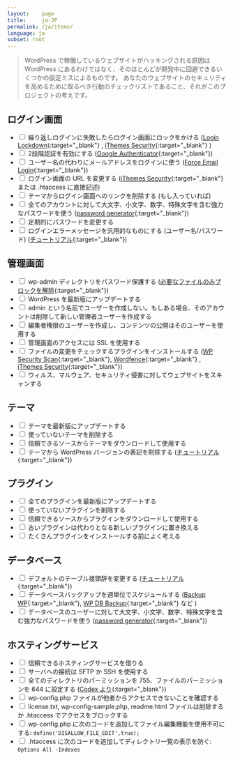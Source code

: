 ```yaml
---
layout:    page
title:     ja-JP
permalink: /ja/items/
language: ja
subset: root
---
```


> WordPress で稼働しているウェブサイトがハッキングされる原因は WordPress にあるわけではなく、そのほとんどが開発中に回避できるいくつかの設定ミスによるものです。
> あなたのウェブサイトのセキュリティを高めるために取るべき行動のチェックリストであること、それがこのプロジェクトの考えです。

## ログイン画面<span class="items-counter"></span>

* <label><input type="checkbox" /> 繰り返しログインに失敗したらログイン画面にロックをかける ([Login Lockdown](https://wordpress.org/plugins/login-lockdown/){:target="_blank"} , [iThemes Security](https://wordpress.org/plugins/better-wp-security/){:target="_blank"} )</label>
* <label><input type="checkbox" /> 2段階認証を有効にする ([Google Authenticator](https://wordpress.org/plugins/google-authenticator/){:target="_blank"})</label>
* <label><input type="checkbox" /> ユーザー名の代わりにメールアドレスをログインに使う ([Force Email Login](https://wordpress.org/plugins/force-email-login/){:target="_blank"})</label>
* <label><input type="checkbox" /> ログイン画面の URL を変更する ([iThemes Security](https://wordpress.org/plugins/better-wp-security/){:target="_blank"} または .htaccess に直接記述)</label>
* <label><input type="checkbox" /> テーマからログイン画面へのリンクを削除する (もし入っていれば)</label>
* <label><input type="checkbox" /> 全てのアカウントに対して大文字、小文字、数字、特殊文字を含む強力なパスワードを使う ([password generator](http://passwordsgenerator.net/){:target="_blank"})</label>
* <label><input type="checkbox" /> 定期的にパスワードを変更する</label>
* <label><input type="checkbox" /> ログインエラーメッセージを汎用的なものにする (ユーザー名/パスワード) ([チュートリアル](https://gist.github.com/zergiocosta/72f87176b236ed0c6e13){:target="_blank"})</label>

## 管理画面<span class="items-counter"></span>

* <label><input type="checkbox" /> wp-admin ディレクトリをパスワード保護する ([必要なファイルのみブロックを解除](https://gist.github.com/rafaelfunchal/f9a41ea72d80600d753a){:target="_blank"})</label>
* <label><input type="checkbox" /> WordPress を最新版にアップデートする</label>
* <label><input type="checkbox" /> admin という名前でユーザーを作成しない。もしある場合、そのアカウントは削除して新しい管理者ユーザーを作成する</label>
* <label><input type="checkbox" /> 編集者権限のユーザーを作成し、コンテンツの公開はそのユーザーを使用する</label>
* <label><input type="checkbox" /> 管理画面のアクセスには SSL を使用する</label>
* <label><input type="checkbox" /> ファイルの変更をチェックするプラグインをインストールする ([WP Security Scan](https://wordpress.org/plugins/wp-security-scan/){:target="_blank"}, [Wordfence](https://wordpress.org/plugins/wordfence/){:target="_blank"} , [iThemes Security](https://wordpress.org/plugins/better-wp-security/){:target="_blank"})</label>
* <label><input type="checkbox" /> ウィルス、マルウェア、セキュリティ侵害に対してウェブサイトをスキャンする</label>

## テーマ<span class="items-counter"></span>

* <label><input type="checkbox" /> テーマを最新版にアップデートする</label>
* <label><input type="checkbox" /> 使っていないテーマを削除する</label>
* <label><input type="checkbox" /> 信頼できるソースからテーマをダウンロードして使用する</label>
* <label><input type="checkbox" /> テーマから WordPress バージョンの表記を削除する ([チュートリアル](http://www.wpbeginner.com/wp-tutorials/the-right-way-to-remove-wordpress-version-number/){:target="_blank"})</label>

## プラグイン<span class="items-counter"></span>

* <label><input type="checkbox" /> 全てのプラグインを最新版にアップデートする</label>
* <label><input type="checkbox" /> 使っていないプラグインを削除する</label>
* <label><input type="checkbox" /> 信頼できるソースからプラグインをダウンロードして使用する</label>
* <label><input type="checkbox" /> 古いプラグインは代わりとなる新しいプラグインに置き換える</label>
* <label><input type="checkbox" /> たくさんプラグインをインストールする前によく考える</label>

## データベース<span class="items-counter"></span>

* <label><input type="checkbox" /> デフォルトのテーブル接頭辞を変更する ([チュートリアル](http://www.maketecheasier.com/the-safe-way-to-change-your-wordpress-database-table-prefix){:target="_blank"})</label>
* <label><input type="checkbox" /> データベースバックアップを週単位でスケジュールする ([Backup WP](https://wordpress.org/plugins/backup-wp/){:target="_blank"}, [WP DB Backup](https://wordpress.org/plugins/wp-db-backup/){:target="_blank"} など )</label>
* <label><input type="checkbox" /> データベースのユーザーに対して大文字、小文字、数字、特殊文字を含む強力なパスワードを使う ([password generator](http://passwordsgenerator.net/){:target="_blank"})</label>

## ホスティングサービス<span class="items-counter"></span>

* <label><input type="checkbox" /> 信頼できるホスティングサービスを借りる</label>
* <label><input type="checkbox" /> サーバへの接続は SFTP か SSH を使用する</label>
* <label><input type="checkbox" /> 全てのディレクトリのパーミッションを 755、ファイルのパーミッションを 644 に設定する ([Codex より](http://codex.wordpress.org/Hardening_WordPress#File_Permissions){:target="_blank"})</label>
* <label><input type="checkbox" /> wp-config.php ファイルが他者からアクセスできないことを確認する</label>
* <label><input type="checkbox" /> license.txt, wp-config-sample.php, readme.html ファイルは削除するか .htaccess でアクセスをブロックする</label>
* <label><input type="checkbox" /> wp-config.php に次のコードを追加してファイル編集機能を使用不可にする: `define('DISALLOW_FILE_EDIT',true);`</label>
* <label><input type="checkbox" /> .htaccess に次のコードを追加してディレクトリ一覧の表示を防ぐ: `Options All -Indexes`</label>
